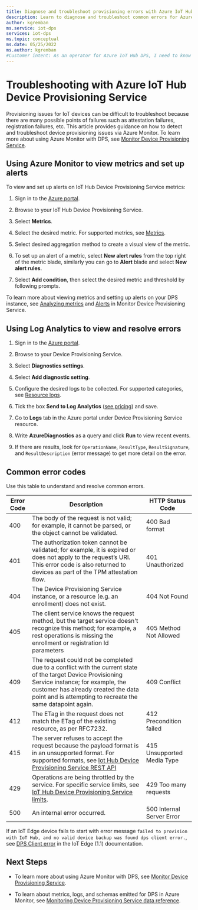 ```yaml
---
title: Diagnose and troubleshoot provisioning errors with Azure IoT Hub DPS
description: Learn to diagnose and troubleshoot common errors for Azure IoT Hub Device Provisioning Service (DPS)
author: kgremban
ms.service: iot-dps
services: iot-dps
ms.topic: conceptual
ms.date: 05/25/2022
ms.author: kgremban
#Customer intent: As an operator for Azure IoT Hub DPS, I need to know how to find out when devices are not being provisioned and troubleshoot and resolve those issues right away.
---
```


# Troubleshooting with Azure IoT Hub Device Provisioning Service

Provisioning issues for IoT devices can be difficult to troubleshoot because there are many possible points of failures such as attestation failures, registration failures, etc. This article provides guidance on how to detect and troubleshoot device provisioning issues via Azure Monitor. To learn more about using Azure Monitor with DPS, see [Monitor Device Provisioning Service](monitor-iot-dps.md).

## Using Azure Monitor to view metrics and set up alerts

To view and set up alerts on IoT Hub Device Provisioning Service metrics:

1. Sign in to the [Azure portal](https://portal.azure.com).

2. Browse to your IoT Hub Device Provisioning Service.

3. Select **Metrics**.

4. Select the desired metric. For supported metrics, see [Metrics](monitor-iot-dps-reference.md#metrics).

5. Select desired aggregation method to create a visual view of the metric.

6. To set up an alert of a metric, select **New alert rules** from the top right of the metric blade, similarly you can go to **Alert** blade and select **New alert rules**.

7. Select **Add condition**, then select the desired metric and threshold by following prompts.

To learn more about viewing metrics and setting up alerts on your DPS instance, see [Analyzing metrics](monitor-iot-dps.md#analyzing-metrics) and [Alerts](monitor-iot-dps.md#alerts) in Monitor Device Provisioning Service.

## Using Log Analytics to view and resolve errors

1. Sign in to the [Azure portal](https://portal.azure.com).

2. Browse to your Device Provisioning Service.

3. Select **Diagnostics settings**.

4. Select **Add diagnostic setting**.

5. Configure the desired logs to be collected. For supported categories, see [Resource logs](monitor-iot-dps-reference.md#resource-logs).

6. Tick the box **Send to Log Analytics** ([see pricing](https://azure.microsoft.com/pricing/details/log-analytics/)) and save.

7. Go to **Logs** tab in the Azure portal under Device Provisioning Service resource.

8. Write **AzureDiagnostics** as a query and click **Run** to view recent events.

9. If there are results, look for `OperationName`, `ResultType`, `ResultSignature`, and `ResultDescription` (error message) to get more detail on the error.

## Common error codes

Use this table to understand and resolve common errors.

| Error Code| Description | HTTP Status Code |
|-------|------------|------------|
| 400 | The body of the request is not valid; for example, it cannot be parsed, or the object cannot be validated.| 400 Bad format |
| 401 | The authorization token cannot be validated; for example, it is expired or does not apply to the request’s URI. This error code is also returned to devices as part of the TPM attestation flow. | 401 Unauthorized|
| 404 | The Device Provisioning Service instance, or a resource (e.g. an enrollment) does not exist. | 404 Not Found|
| 405 | The client service knows the request method, but the target service doesn't recognize this method; for example, a rest operations is missing the enrollment or registration Id parameters | 405 Method Not Allowed |
| 409 | The request could not be completed due to a conflict with the current state of the target Device Provisioning Service instance; for example, the customer has already created the data point and is attempting to recreate the same datapoint again. | 409 Conflict |
| 412 | The ETag in the request does not match the ETag of the existing resource, as per RFC7232. | 412 Precondition failed |
| 415 | The server refuses to accept the request because the payload format is in an unsupported format. For supported formats, see [Iot Hub Device Provisioning Service REST API](/rest/api/iot-dps/) | 415 Unsupported Media Type |
| 429 | Operations are being throttled by the service. For specific service limits, see [IoT Hub Device Provisioning Service limits](../azure-resource-manager/management/azure-subscription-service-limits.md#iot-hub-device-provisioning-service-limits). | 429 Too many requests |
| 500 | An internal error occurred. | 500 Internal Server Error|

If an IoT Edge device fails to start with error message `failed to provision with IoT Hub, and no valid device backup was found dps client error.`, see [DPS Client error](../iot-edge/troubleshoot-common-errors.md?preserve-view=true&view=iotedge-2018-06#dps-client-error) in the IoT Edge (1.1) documentation.

## Next Steps

- To learn more about using Azure Monitor with DPS, see [Monitor Device Provisioning Service](monitor-iot-dps.md).

- To learn about metrics, logs, and schemas emitted for DPS in Azure Monitor, see [Monitoring Device Provisioning Service data reference](monitor-iot-dps-reference.md).